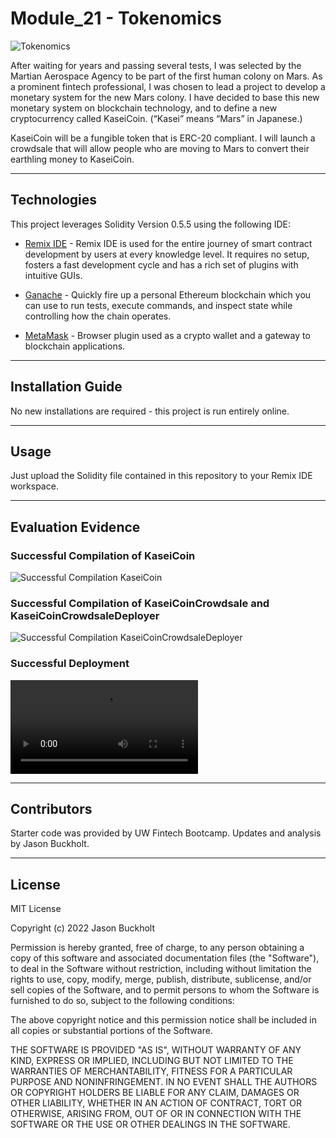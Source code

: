 # Module_21 - Tokenomics

![Tokenomics](Images/21-4-application-image.png)

After waiting for years and passing several tests, I was selected by the Martian Aerospace Agency to be part of the first human colony on Mars. As a prominent fintech professional, I was chosen to lead a project to develop a monetary system for the new Mars colony. I have decided to base this new monetary system on blockchain technology, and to define a new cryptocurrency called KaseiCoin. (“Kasei” means “Mars” in Japanese.)

KaseiCoin will be a fungible token that is ERC-20 compliant. I will launch a crowdsale that will allow people who are moving to Mars to convert their earthling money to KaseiCoin.

---

## Technologies

This project leverages Solidity Version 0.5.5 using the following IDE:

* [Remix IDE](https://remix.ethereum.org/) - Remix IDE is used for the entire journey of smart contract development by users at every knowledge level. It requires no setup, fosters a fast development cycle and has a rich set of plugins with intuitive GUIs.

* [Ganache](https://www.trufflesuite.com/ganache) - Quickly fire up a personal Ethereum blockchain which you can use to run tests, execute commands, and inspect state while controlling how the chain operates.

* [MetaMask](https://metamask.io/) - Browser plugin used as a crypto wallet and a gateway to blockchain applications.

---

## Installation Guide

No new installations are required - this project is run entirely online.  

---

## Usage

Just upload the Solidity file contained in this repository to your Remix IDE workspace.

---

## Evaluation Evidence

### Successful Compilation of KaseiCoin

![Successful Compilation KaseiCoin](Images/KaseiCoinTokenCompiled.png)

### Successful Compilation of KaseiCoinCrowdsale and KaseiCoinCrowdsaleDeployer

![Successful Compilation KaseiCoinCrowdsaleDeployer](Images/KaseiCoinCrowdsaleDeployerCompiled.png)

### Successful Deployment

![Successful Deployment](Images/DeploymentScreenRecording.mp4)

---

## Contributors

Starter code was provided by UW Fintech Bootcamp.  Updates and analysis by Jason Buckholt.  

---

## License

MIT License

Copyright (c) 2022 Jason Buckholt

Permission is hereby granted, free of charge, to any person obtaining a copy of this software and associated documentation files (the "Software"), to deal in the Software without restriction, including without limitation the rights to use, copy, modify, merge, publish, distribute, sublicense, and/or sell copies of the Software, and to permit persons to whom the Software is furnished to do so, subject to the following conditions:

The above copyright notice and this permission notice shall be included in all copies or substantial portions of the Software.

THE SOFTWARE IS PROVIDED "AS IS", WITHOUT WARRANTY OF ANY KIND, EXPRESS OR IMPLIED, INCLUDING BUT NOT LIMITED TO THE WARRANTIES OF MERCHANTABILITY, FITNESS FOR A PARTICULAR PURPOSE AND NONINFRINGEMENT. IN NO EVENT SHALL THE AUTHORS OR COPYRIGHT HOLDERS BE LIABLE FOR ANY CLAIM, DAMAGES OR OTHER LIABILITY, WHETHER IN AN ACTION OF CONTRACT, TORT OR OTHERWISE, ARISING FROM, OUT OF OR IN CONNECTION WITH THE SOFTWARE OR THE USE OR OTHER DEALINGS IN THE SOFTWARE.